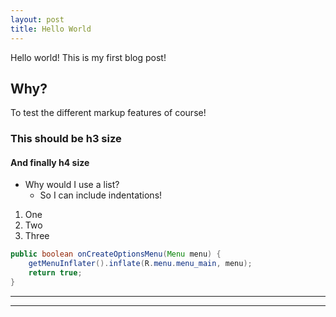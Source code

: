 ```yaml
---
layout: post
title: Hello World
---
```


Hello world! This is my first blog post!

## Why? ##

To test the different markup features of course!

### This should be h3 size ###

#### And finally h4 size ####

* Why would I use a list?
	- So I can include indentations!

1. One
2. Two
3. Three

```java
public boolean onCreateOptionsMenu(Menu menu) {
    getMenuInflater().inflate(R.menu.menu_main, menu);
    return true;
}
```

---
***